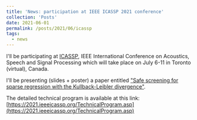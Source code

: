 ```yaml
---
title: 'News: participation at IEEE ICASSP 2021 conference'
collection: 'Posts'
date: 2021-06-01
permalink: /posts/2021/06/icassp
tags:
  - news
---
```


I'll be participating at [ICASSP](https://2021.ieeeicassp.org), IEEE International Conference on Acoustics, Speech and Signal Processing which will take place on July 6-11 in Toronto (virtual), Canada.

I'll be presenting (slides + poster) a paper entitled ["Safe screening for sparse regression with the Kullback-Leibler divergence"](/publications/2021-06-01-Safe-screening-for-sparse-regression-with-the-Kullback-Leibler-divergence).

The detailed technical program is available at this link: [https://2021.ieeeicassp.org/TechnicalProgram.asp](https://2021.ieeeicassp.org/TechnicalProgram.asp)
